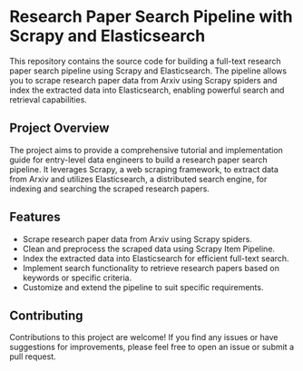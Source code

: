 # Research Paper Search Pipeline with Scrapy and Elasticsearch

This repository contains the source code for building a full-text research paper search pipeline using Scrapy and Elasticsearch. The pipeline allows you to scrape research paper data from Arxiv using Scrapy spiders and index the extracted data into Elasticsearch, enabling powerful search and retrieval capabilities.

## Project Overview

The project aims to provide a comprehensive tutorial and implementation guide for entry-level data engineers to build a research paper search pipeline. It leverages Scrapy, a web scraping framework, to extract data from Arxiv and utilizes Elasticsearch, a distributed search engine, for indexing and searching the scraped research papers.

## Features

- Scrape research paper data from Arxiv using Scrapy spiders.
- Clean and preprocess the scraped data using Scrapy Item Pipeline.
- Index the extracted data into Elasticsearch for efficient full-text search.
- Implement search functionality to retrieve research papers based on keywords or specific criteria.
- Customize and extend the pipeline to suit specific requirements.

## Contributing

Contributions to this project are welcome! If you find any issues or have suggestions for improvements, please feel free to open an issue or submit a pull request.


